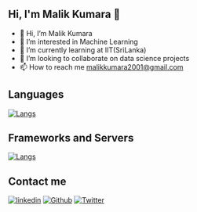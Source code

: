 ## Hi, I'm Malik Kumara 👋

- 👋 Hi, I’m Malik Kumara
- 👀 I’m interested in Machine Learning
- 🌱 I’m currently learning at IIT(SriLanka)
- 💯 I’m looking to collaborate on data science projects
- 📫 How to reach me malikkumara2001@gmail.com

## Languages

[![Langs](https://skillicons.dev/icons?i=python,java,dart,css,js,r,sql&perline=10)](https://skillicons.dev)

## Frameworks and Servers
[![Langs](https://skillicons.dev/icons?i=react,firebase,flutterl&perline=10)](https://skillicons.dev)

## Contact me

[![linkedin](https://skillicons.dev/icons?i=linkedin)](https://www.linkedin.com/in/malik-kumara-8948a2234/)
[![Github](https://skillicons.dev/icons?i=github)](https://github.com/MalikZ0/)
[![Twitter](https://skillicons.dev/icons?i=twitter)](#)
<!---
MalikZ0/MalikZ0 is a ✨ special ✨ repository because its `README.md` (this file) appears on your GitHub profile.
You can click the Preview link to take a look at your changes.
--->

